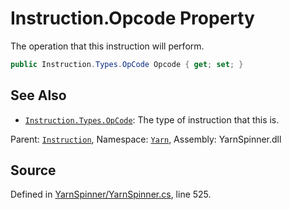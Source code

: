 # Instruction.Opcode Property

The operation that this instruction will perform.


```csharp
public Instruction.Types.OpCode Opcode { get; set; }
```



## See Also
* [`Instruction.Types.OpCode`](/api/csharp/yarn/instruction.types.opcode.md): 
The type of instruction that this is.

<div class="class-metadata">

Parent: [`Instruction`](/api/csharp/yarn/instruction.md), Namespace: [`Yarn`](/api/csharp/yarn/README.md), Assembly: YarnSpinner.dll
</div>

## Source
Defined in [YarnSpinner/YarnSpinner.cs](https://github.com/YarnSpinnerTool/YarnSpinner//blob/develop/YarnSpinner/YarnSpinner.cs#L525), line 525.
